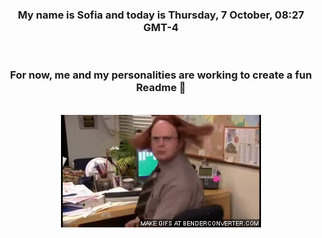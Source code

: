 


<div align="center">
<h3 >My name is Sofia and today is Thursday, 7 October, 08:27 GMT-4</h3><br>
<h3 >For now, me and my personalities are working to create a fun Readme 👋
</h3><br>
<img src='img/dwight.gif' alt='working...'/>
</div>
